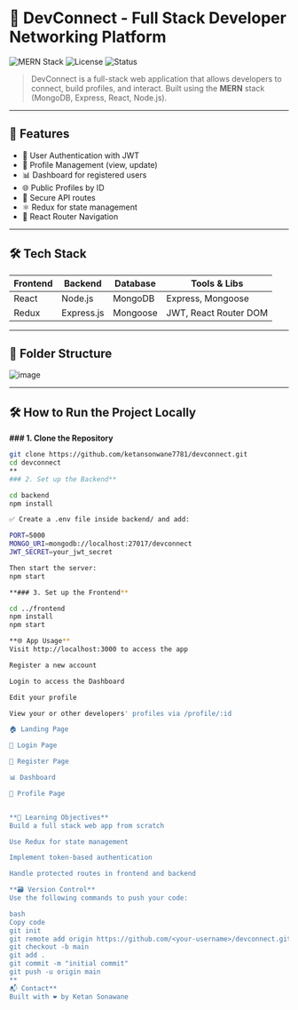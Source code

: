 # 💼 DevConnect - Full Stack Developer Networking Platform

![MERN Stack](https://img.shields.io/badge/MERN-Fullstack-blue?style=for-the-badge&logo=react)
![License](https://img.shields.io/badge/License-MIT-green?style=for-the-badge)
![Status](https://img.shields.io/badge/Status-Active-brightgreen?style=for-the-badge)

> DevConnect is a full-stack web application that allows developers to connect, build profiles, and interact. Built using the **MERN** stack (MongoDB, Express, React, Node.js).

---

## 🚀 Features

- 🔐 User Authentication with JWT
- 🧑 Profile Management (view, update)
- 📊 Dashboard for registered users
- 🌐 Public Profiles by ID
- 💾 Secure API routes
- ⚛️ Redux for state management
- 🧭 React Router Navigation

---

## 🛠 Tech Stack

| Frontend   | Backend       | Database | Tools & Libs         |
|------------|---------------|----------|-----------------------|
| React      | Node.js       | MongoDB  | Express, Mongoose     |
| Redux      | Express.js    | Mongoose | JWT, React Router DOM |

---

## 📁 Folder Structure

![image](https://github.com/user-attachments/assets/00047e93-76c3-4644-92dc-b70dcf046e17)



---

## 🛠️ How to Run the Project Locally

**### 1. Clone the Repository**

```bash
git clone https://github.com/ketansonwane7781/devconnect.git
cd devconnect
**
### 2. Set up the Backend**

cd backend
npm install

✅ Create a .env file inside backend/ and add:

PORT=5000
MONGO_URI=mongodb://localhost:27017/devconnect
JWT_SECRET=your_jwt_secret

Then start the server:
npm start

**### 3. Set up the Frontend**

cd ../frontend
npm install
npm start

**🌐 App Usage**
Visit http://localhost:3000 to access the app

Register a new account

Login to access the Dashboard

Edit your profile

View your or other developers' profiles via /profile/:id

🏠 Landing Page

🔐 Login Page

📝 Register Page

📊 Dashboard

👤 Profile Page


**🧠 Learning Objectives**
Build a full stack web app from scratch

Use Redux for state management

Implement token-based authentication

Handle protected routes in frontend and backend

**🗃️ Version Control**
Use the following commands to push your code:

bash
Copy code
git init
git remote add origin https://github.com/<your-username>/devconnect.git
git checkout -b main
git add .
git commit -m "initial commit"
git push -u origin main
**
📬 Contact**
Built with ❤️ by Ketan Sonawane

